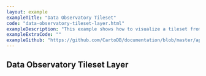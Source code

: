 ```yaml
---
layout: example
exampleTitle: "Data Observatory Tileset"
code: "data-observatory-tileset-layer.html"
exampleDescription: "This example shows how to visualize a tileset from our public repository of Data Observatory tilesets. Learn more and access the full list of available tilesets [here](/data-observatory/example-tilesets/)."
exampleExtraCode: ""
exampleGithub: "https://github.com/CartoDB/documentation/blob/master/app/content/deck-gl/examples/basic-examples/data-observatory-tileset-layer.html"
---
```

## Data Observatory Tileset Layer